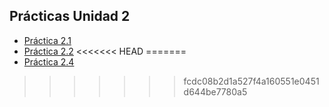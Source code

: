 ## Prácticas Unidad 2

- [Práctica 2.1](pr0201/pr0201.md)
- [Práctica 2.2](pr0202/pr0202.md)
<<<<<<< HEAD
=======
- [Práctica 2.4](pr0204/pr0204.md)
>>>>>>> fcdc08b2d1a527f4a160551e0451d644be7780a5

